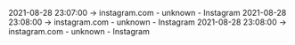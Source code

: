 2021-08-28 23:07:00 -> instagram.com - unknown - Instagram
2021-08-28 23:08:00 -> instagram.com - unknown - Instagram
2021-08-28 23:08:00 -> instagram.com - unknown - Instagram
